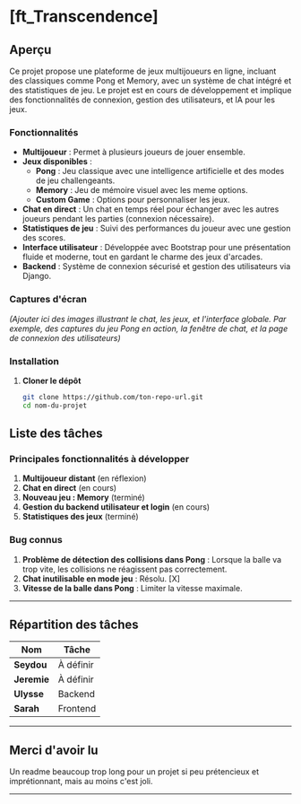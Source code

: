 # **[ft_Transcendence]**

## **Aperçu**
Ce projet propose une plateforme de jeux multijoueurs en ligne, incluant des classiques comme Pong et Memory, avec un système de chat intégré et des statistiques de jeu. Le projet est en cours de développement et implique des fonctionnalités de connexion, gestion des utilisateurs, et IA pour les jeux. 

### **Fonctionnalités**
- **Multijoueur** : Permet à plusieurs joueurs de jouer ensemble.
- **Jeux disponibles** :
  - **Pong** : Jeu classique avec une intelligence artificielle et des modes de jeu challengeants.
  - **Memory** : Jeu de mémoire visuel avec les meme options.
  - **Custom Game** : Options pour personnaliser les jeux.
- **Chat en direct** : Un chat en temps réel pour échanger avec les autres joueurs pendant les parties (connexion nécessaire).
- **Statistiques de jeu** : Suivi des performances du joueur avec une gestion des scores.
- **Interface utilisateur** : Développée avec Bootstrap pour une présentation fluide et moderne, tout en gardant le charme des jeux d'arcades.
- **Backend** : Système de connexion sécurisé et gestion des utilisateurs via Django.
  
### **Captures d'écran**
*(Ajouter ici des images illustrant le chat, les jeux, et l'interface globale. Par exemple, des captures du jeu Pong en action, la fenêtre de chat, et la page de connexion des utilisateurs)*

### **Installation**

1. **Cloner le dépôt**
   ```bash
   git clone https://github.com/ton-repo-url.git
   cd nom-du-projet
	```

## **Liste des tâches**

### **Principales fonctionnalités à développer**
1. **Multijoueur distant** (en réflexion)
2. **Chat en direct** (en cours)
3. **Nouveau jeu : Memory** (terminé)
4. **Gestion du backend utilisateur et login** (en cours)
5. **Statistiques des jeux** (terminé)

### **Bug connus**
1. **Problème de détection des collisions dans Pong** : Lorsque la balle va trop vite, les collisions ne réagissent pas correctement.
2. **Chat inutilisable en mode jeu** : Résolu. [X]
3. **Vitesse de la balle dans Pong** : Limiter la vitesse maximale.

---

## **Répartition des tâches**

| **Nom**      | **Tâche**               |
| ------------ | ----------------------- |
| **Seydou**   | À définir                |
| **Jeremie**  | À définir                |
| **Ulysse**   | Backend                  |
| **Sarah**    | Frontend                 |

---

## **Merci d'avoir lu**
Un readme beaucoup trop long pour un projet si peu prétencieux et imprétionnant, mais au moins c'est joli.

---
